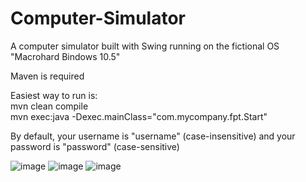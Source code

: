 # Computer-Simulator
A computer simulator built with Swing running on the fictional OS "Macrohard Bindows 10.5"

Maven is required

Easiest way to run is:  
mvn clean compile  
mvn exec:java -Dexec.mainClass="com.mycompany.fpt.Start"  

By default, your username is "username" (case-insensitive) and your password is "password" (case-sensitive)

![image](https://github.com/noah-carmichael/Computer-Simulator/assets/126828296/bc6371c2-fed0-41d4-bfd1-796e26699ad5)
![image](https://github.com/noah-carmichael/Computer-Simulator/assets/126828296/84cff5c4-d8ef-45b7-a522-d9085bc08c01)
![image](https://github.com/noah-carmichael/Computer-Simulator/assets/126828296/d72e1f4f-0b60-4964-b7dc-bb92607122b5)

